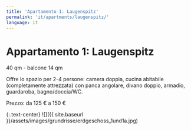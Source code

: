 ```yaml
---
title: 'Apartamento 1: Laugenspitz'
permalink: 'it/apartments/laugenspitz/'
language: it
---
```


# Appartamento 1: Laugenspitz

40 qm - balcone 14 qm

Offre lo spazio per 2-4 persone: camera doppia, cucina abitabile (completamente attrezzata) con panca angolare, divano doppio, armadio, guardaroba, bagno/doccia/WC.

Prezzo: da 125 € a 150 €

{:.text-center}
![]({{ site.baseurl }}/assets/images/grundrisse/erdgeschoss_1und1a.jpg)
